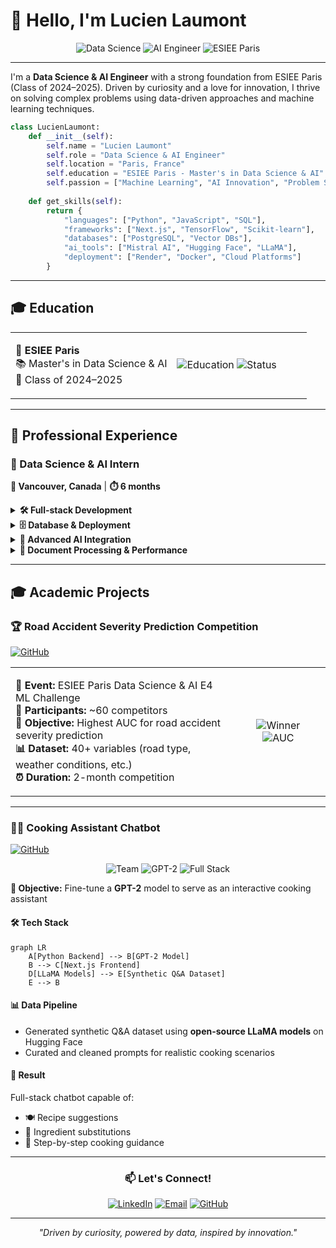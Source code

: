 # 👋 Hello, I'm Lucien Laumont

<div align="center">

![Data Science](https://img.shields.io/badge/Data%20Science-Specialist-blue?style=for-the-badge&logo=databricks&logoColor=white)
![AI Engineer](https://img.shields.io/badge/AI%20Engineer-Expert-green?style=for-the-badge&logo=tensorflow&logoColor=white)
![ESIEE Paris](https://img.shields.io/badge/ESIEE%20Paris-2024--2025-red?style=for-the-badge&logo=graduation-cap&logoColor=white)

</div>

---

I'm a **Data Science & AI Engineer** with a strong foundation from ESIEE Paris (Class of 2024–2025). Driven by curiosity and a love for innovation, I thrive on solving complex problems using data-driven approaches and machine learning techniques.

```python
class LucienLaumont:
    def __init__(self):
        self.name = "Lucien Laumont"
        self.role = "Data Science & AI Engineer"
        self.location = "Paris, France"
        self.education = "ESIEE Paris - Master's in Data Science & AI"
        self.passion = ["Machine Learning", "AI Innovation", "Problem Solving"]
        
    def get_skills(self):
        return {
            "languages": ["Python", "JavaScript", "SQL"],
            "frameworks": ["Next.js", "TensorFlow", "Scikit-learn"],
            "databases": ["PostgreSQL", "Vector DBs"],
            "ai_tools": ["Mistral AI", "Hugging Face", "LLaMA"],
            "deployment": ["Render", "Docker", "Cloud Platforms"]
        }
```

---

## 🎓 Education

<table>
<tr>
<td>

**🏫 ESIEE Paris**  
📚 Master's in Data Science & AI  
📅 Class of 2024–2025

</td>
<td width="200">

![Education](https://img.shields.io/badge/Level-Master's-purple?style=flat-square)
![Status](https://img.shields.io/badge/Status-Graduate-brightgreen?style=flat-square)

</td>
</tr>
</table>

---

## 💼 Professional Experience

### 🚀 Data Science & AI Intern
**📍 Vancouver, Canada** | **⏱️ 6 months**

<details>
<summary><strong>🛠️ Full-stack Development</strong></summary>

![Python](https://img.shields.io/badge/Python-Backend-3776AB?style=flat&logo=python&logoColor=white)
![Next.js](https://img.shields.io/badge/Next.js-Frontend-000000?style=flat&logo=nextdotjs&logoColor=white)

- Backend services in **Python**
- Frontend interfaces with **Next.js**

</details>

<details>
<summary><strong>🗄️ Database & Deployment</strong></summary>

![PostgreSQL](https://img.shields.io/badge/PostgreSQL-Database-336791?style=flat&logo=postgresql&logoColor=white)
![Render](https://img.shields.io/badge/Render-Deployment-46E3B7?style=flat&logo=render&logoColor=white)

- Designed schemas and managed data in **PostgreSQL**
- Deployed and monitored the entire system on **Render**

</details>

<details>
<summary><strong>🤖 Advanced AI Integration</strong></summary>

![Mistral AI](https://img.shields.io/badge/Mistral%20AI-LLM-FF6B6B?style=flat&logo=ai&logoColor=white)
![RAG](https://img.shields.io/badge/RAG-Pipeline-4ECDC4?style=flat&logo=search&logoColor=white)

- Leveraged **Mistral AI's** cutting-edge models—**Embedding**, **OCR**, and **Mistral Large**
- Built a scalable **R.A.G.** (Retrieval-Augmented Generation) pipeline for real-time document querying

</details>

<details>
<summary><strong>📄 Document Processing & Performance</strong></summary>

![Optimization](https://img.shields.io/badge/Optimization-Expert-FFD93D?style=flat&logo=speedtest&logoColor=black)

- Engineered **regex-based chunking algorithms** for optimal document segmentation
- Optimized chunk size and indexing for minimal latency and maximum retrieval accuracy

</details>

---

## 🎓 Academic Projects

### 🏆 Road Accident Severity Prediction Competition
[![GitHub](https://img.shields.io/badge/GitHub-Repository-181717?style=flat&logo=github&logoColor=white)](https://github.com/LucienLaumont/E4_KaggleCompetition)

<table>
<tr>
<td width="70%">

**🎯 Event:** ESIEE Paris Data Science & AI E4 ML Challenge  
**👥 Participants:** ~60 competitors  
**🎯 Objective:** Highest AUC for road accident severity prediction  
**📊 Dataset:** 40+ variables (road type, weather conditions, etc.)  
**⏰ Duration:** 2-month competition

</td>
<td width="30%" align="center">

![Winner](https://img.shields.io/badge/🥇-1st%20Place-gold?style=for-the-badge)  
![AUC](https://img.shields.io/badge/AUC-0.845-success?style=for-the-badge)

</td>
</tr>
</table>

---

### 👨‍🍳 Cooking Assistant Chatbot
[![GitHub](https://img.shields.io/badge/GitHub-Repository-181717?style=flat&logo=github&logoColor=white)](https://github.com/LucienLaumont/GPT-LifeAssistant-ESIEE)

<div align="center">

![Team](https://img.shields.io/badge/Team-3%20Members-blue?style=flat&logo=users&logoColor=white)
![GPT-2](https://img.shields.io/badge/Model-GPT--2-green?style=flat&logo=openai&logoColor=white)
![Full Stack](https://img.shields.io/badge/Architecture-Full%20Stack-purple?style=flat&logo=layers&logoColor=white)

</div>

**🎯 Objective:** Fine-tune a **GPT-2** model to serve as an interactive cooking assistant

#### 🛠️ Tech Stack
```mermaid
graph LR
    A[Python Backend] --> B[GPT-2 Model]
    B --> C[Next.js Frontend]
    D[LLaMA Models] --> E[Synthetic Q&A Dataset]
    E --> B
```

#### 📊 Data Pipeline
- Generated synthetic Q&A dataset using **open-source LLaMA models** on Hugging Face
- Curated and cleaned prompts for realistic cooking scenarios

#### 🚀 Result
Full-stack chatbot capable of:
- 🍽️ Recipe suggestions
- 🔄 Ingredient substitutions  
- 📝 Step-by-step cooking guidance

---

<div align="center">

### 📫 Let's Connect!

[![LinkedIn](https://img.shields.io/badge/LinkedIn-Connect-0077B5?style=for-the-badge&logo=linkedin&logoColor=white)](https://linkedin.com/in/lucien-laumont)
[![Email](https://img.shields.io/badge/Email-Contact-D14836?style=for-the-badge&logo=gmail&logoColor=white)](mailto:lucien.laumont@example.com)
[![GitHub](https://img.shields.io/badge/GitHub-Follow-181717?style=for-the-badge&logo=github&logoColor=white)](https://github.com/LucienLaumont)

</div>

---

<div align="center">
<i>"Driven by curiosity, powered by data, inspired by innovation."</i>
</div>
